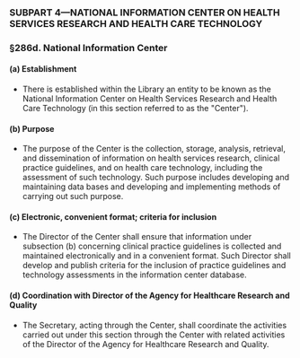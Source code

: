 ### SUBPART 4—NATIONAL INFORMATION CENTER ON HEALTH SERVICES RESEARCH AND HEALTH CARE TECHNOLOGY

### §286d. National Information Center
#### (a) Establishment
* There is established within the Library an entity to be known as the National Information Center on Health Services Research and Health Care Technology (in this section referred to as the "Center").

#### (b) Purpose
* The purpose of the Center is the collection, storage, analysis, retrieval, and dissemination of information on health services research, clinical practice guidelines, and on health care technology, including the assessment of such technology. Such purpose includes developing and maintaining data bases and developing and implementing methods of carrying out such purpose.

#### (c) Electronic, convenient format; criteria for inclusion
* The Director of the Center shall ensure that information under subsection (b) concerning clinical practice guidelines is collected and maintained electronically and in a convenient format. Such Director shall develop and publish criteria for the inclusion of practice guidelines and technology assessments in the information center database.

#### (d) Coordination with Director of the Agency for Healthcare Research and Quality
* The Secretary, acting through the Center, shall coordinate the activities carried out under this section through the Center with related activities of the Director of the Agency for Healthcare Research and Quality.
